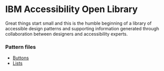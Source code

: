 # IBM Accessibility Open Library

Great things start small and this is the humble beginning of a library of accessible design patterns and supporting information generated through collaboration between designers and accessibility experts.

<h3>Pattern files</h3>
<ul>
<li><a href="https://github.com/IBM-Accessibility/open-library/tree/master/buttons">Buttons</a></li>
<li><a href="https://github.com/IBM-Accessibility/open-library/tree/master/lists">Lists</a></li>
</ul>
